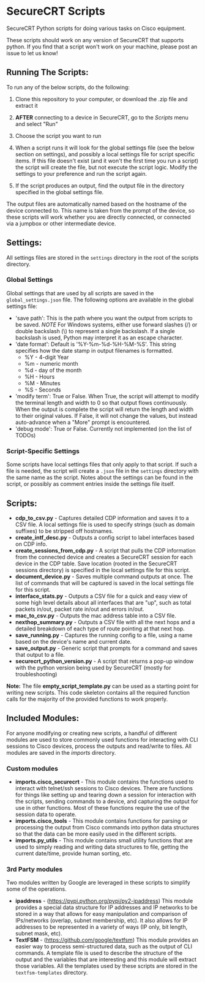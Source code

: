 SecureCRT Scripts
==================
SecureCRT Python scripts for doing various tasks on Cisco equipment.

These scripts should work on any version of SecureCRT that supports python.  If you find that a script won't work on your machine, please post an issue to let us know!

## Running The Scripts:


To run any of the below scripts, do the following:

1) Clone this repository to your computer, or download the .zip file and extract it

2) **AFTER** connecting to a device in SecureCRT, go to the *Scripts* menu and select "Run"

3) Choose the script you want to run

4) When a script runs it will look for the global settings file (see the below section on settings), and possibly a local settings file for script specific items.  If this file doesn't exist (and it won't the first time you run a script) the script will create the file, but not execute the script logic.  Modify the settings to your preference and run the script again.

5) If the script produces an output, find the output file in the directory specified in the global settings file.

The output files are automatically named based on the hostname of the device connected to.   This name is taken from the prompt of the device, so these scripts will work whether you are directly connected, or connected via a jumpbox or other intermediate device.

## Settings:
All settings files are stored in the `settings` directory in the root of the scripts directory.

### Global Settings
Global settings that are used by all scripts are saved in the `global_settings.json` file.  The following options are available in the global settings file:

* 'save path': This is the path where you want the output from scripts to be saved.  *NOTE* For Windows systems, either use forward slashes (/) or double backslash (\\) to represent a single backslash.  If a single backslash is used, Python may interpret it as an escape character.
* 'date format': Default is '%Y-%m-%d-%H-%M-%S'.  This string specifies how the date stamp in output filenames is formatted.
  - %Y - 4-digit Year
  - %m - numeric month
  - %d - day of the month
  - %H - Hours
  - %M - Minutes
  - %S - Seconds
* 'modify term': True or False.  When True, the script will attempt to modify the terminal length and width to 0 so that output flows continuously.  When the output is complete the script will return the length and width to their original values.   If False, it will not change the values, but instead auto-advance when a "More" prompt is encountered.
* 'debug mode': True or False.  Currently not implemented (on the list of TODOs)

### Script-Specific Settings
Some scripts have local settings files that only apply to that script.  If such a file is needed, the script will create a `.json` file in the `settings` directory with the same name as the script.  Notes about the settings can be found in the script, or possibly as comment entries inside the settings file itself.

## Scripts:

* **cdp_to_csv.py** - Captures detailed CDP information and saves it to a CSV file.  A local settings file is used to specify strings (such as domain suffixes) to be stripped off hostnames.
* **create_intf_desc.py** - Outputs a config script to label interfaces based on CDP info.
* **create_sessions_from_cdp.py** - A script that pulls the CDP information from the connected device and creates a SecureCRT session for each device in the CDP table.  Save location (rooted in the SecureCRT sessions directory) is specified in the local settings file for this script.
* **document_device.py** - Saves multiple command outputs at once.  The list of commands that will be captured is saved in the local settings file for this script.
* **interface_stats.py** - Outputs a CSV file for a quick and easy view of some high level details about all interfaces that are "up", such as total packets in/out, packet rate in/out and errors in/out.
* **mac_to_csv.py** - Outputs the mac address table into a CSV file.
* **nexthop_summary.py** - Outputs a CSV file with all the next hops and a detailed breakdown of each type of route pointing at that next hop.
* **save_running.py** - Captures the running config to a file, using a name based on the device's name and current date.
* **save_output.py** - Generic script that prompts for a command and saves that output to a file.
* **securecrt_python_version.py** - A script that returns a pop-up window with the python version being used by SecureCRT (mostly for troubleshooting)

**Note:** The file **empty_script_template.py** can be used as a starting point for writing new scripts.  This code skeleton contains all the required function calls for the majority of the provided functions to work properly.

## Included Modules:

For anyone modifying or creating new scripts, a handful of different modules are used to store commonly used functions for interacting with CLI sessions to Cisco devices, process the outputs and read/write to files.  All modules are saved in the *imports* directory.

### Custom modules

* **imports.cisco_securecrt** - This module contains the functions used to interact with telnet/ssh sessions to Cisco devices.  There are functions for things like setting up and tearing down a session for interaction with the scripts, sending commands to a device, and capturing the output for use in other functions.  Most of these functions require the use of the session data to operate.
* **imports.cisco_tools** - This module contains functions for parsing or processing the output from Cisco commands into python data structures so that the data can be more easily used in the different scripts.
* **imports.py_utils** - This module contains small utility functions that are used to simply reading and writing data structures to file, getting the current date/time, provide human sorting, etc.

### 3rd Party modules

Two modules written by Google are leveraged in these scripts to simplify some of the operations.

* **ipaddress** - (https://pypi.python.org/pypi/py2-ipaddress) This module provides a special data structure for IP addresses and IP networks to be stored in a way that allows for easy manipulation and comparison of IPs/networks (overlap, subnet membership, etc).  It also allows for IP addresses to be represented in a variety of ways (IP only, bit length, subnet mask, etc).
* **TextFSM** - (https://github.com/google/textfsm) This module provides an easier way to process semi-structured data, such as the output of CLI commands.  A template file is used to describe the structure of the output and the variables that are interesting and this module will extract those variables.  All the templates used by these scripts are stored in the `textfsm-templates` directory.
